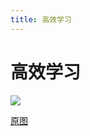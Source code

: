 ```yaml
---
title: 高效学习
---
```


# 高效学习
![](http://q0fn7wgae.bkt.clouddn.com/%E6%90%9E%E7%AC%91%E5%AD%A6%E4%B9%A0.png)

[原图](https://github.com/yuhongjing/img-folder/raw/master/img/blog2/mindmap/%E6%90%9E%E7%AC%91%E5%AD%A6%E4%B9%A0.png)
